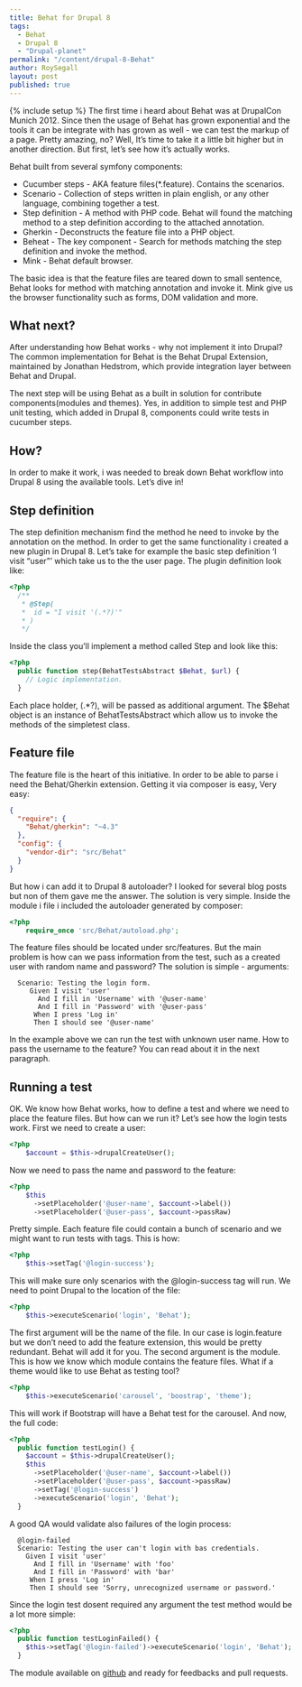 ```yaml
---
title: Behat for Drupal 8
tags:
  - Behat
  - Drupal 8
  - "Drupal-planet"
permalink: "/content/drupal-8-Behat"
author: RoySegall
layout: post
published: true
---
```


{% include setup %}
The first time i heard about Behat was at DrupalCon Munich 2012. Since then the usage of Behat has grown exponential and the tools it can be integrate with has grown as well - we can test the markup of a page. Pretty amazing, no? Well, It’s time to take it a little bit higher but in another direction. But first, let’s see how it’s actually works.

Behat built from several symfony components:

  - Cucumber steps - AKA feature files(*.feature). Contains the scenarios.
  - Scenario - Collection of steps written in plain english, or any other 
    language, combining together a test.
  - Step definition - A method with PHP code. Behat will found the matching 
    method to a step definition according to the attached annotation.
  - Gherkin - Deconstructs the feature file into a PHP object.
  - Beheat - The key component - Search for methods matching the step definition 
    and invoke the method.
  - Mink - Behat default browser.

The basic idea is that the feature files are teared down to small sentence, 
Behat looks for method with matching annotation and invoke it. Mink give us the 
browser functionality such as forms, DOM validation and more.

<!-- more -->

## What next?

After understanding how Behat works - why not implement it into Drupal? The 
common implementation for Behat is the Behat Drupal Extension, maintained by 
Jonathan Hedstrom, which provide integration layer between Behat and Drupal.

The next step will be using Behat as a built in solution for contribute 
components(modules and themes). Yes, in addition to simple test and PHP unit 
testing, which added in Drupal 8, components could write tests in cucumber steps.

## How?

In order to make it work, i was needed to break down Behat workflow into Drupal 
8 using the available tools. Let’s dive in!

## Step definition

The step definition mechanism find the method he need to invoke by the 
annotation on the method. In order to get the same functionality i created a 
new plugin in Drupal 8. Let’s take for example the basic step definition 
‘I visit “user”’ which take us to the the user page. The plugin definition look 
like:

```php
<?php
  /**
   * @Step(
   *  id = "I visit '(.*?)'"
   * )
   */
```

Inside the class you’ll implement a method called Step and look like this:

```php
<?php
  public function step(BehatTestsAbstract $Behat, $url) {
    // Logic implementation.
  }
```
Each place holder, (.*?), will be passed as additional argument. The $Behat 
object is an instance of BehatTestsAbstract which allow us to invoke the methods 
of the simpletest class.

## Feature file

The feature file is the heart of this initiative. In order to be able to parse i 
need the Behat/Gherkin extension. Getting it via composer is easy, Very easy:

```json
{
  "require": {
    "Behat/gherkin": "~4.3"
  },
  "config": {
    "vendor-dir": "src/Behat"
  }
}
```

But how i can add it to Drupal 8 autoloader? I looked for several blog posts but
 non of them gave me the answer. The solution is very simple. Inside the module 
 i file i included the autoloader generated by composer:

```php
<?php
	require_once 'src/Behat/autoload.php';
```

The feature files should be located under src/features. But the main problem is 
how can we pass information from the test, such as a created user with random 
name and password? The solution is simple - arguments:

```cucumber
  Scenario: Testing the login form.
     Given I visit 'user'
       And I fill in 'Username' with '@user-name'
       And I fill in 'Password' with '@user-pass'
      When I press 'Log in'
      Then I should see '@user-name'
```

In the example above we can run the test with unknown user name. How to pass the
 username to the feature? You can read about it in the next paragraph. 

## Running a test

OK. We know how Behat works, how to define a test and where we need to place the
feature files. But how can we run it? Let’s see how the login tests work. First
we need to create a user:
	
```php
<?php
  	$account = $this->drupalCreateUser();
```

Now we need to pass the name and password to the feature:

```php
<?php
    $this
      ->setPlaceholder('@user-name', $account->label())
      ->setPlaceholder('@user-pass', $account->passRaw)
```

Pretty simple. Each feature file could contain a bunch of scenario and we might 
want to run tests with tags. This is how:

```php
<?php
	$this->setTag('@login-success');
```

This will make sure only scenarios with the @login-success tag will run. We need
 to point Drupal to the location of the file:

```php
<?php
	$this->executeScenario('login', 'Behat');
```

The first argument will be the name of the file. In our case is login.feature 
but we don’t need to add the feature extension, this would be pretty redundant. 
Behat will add it for you. The second argument is the module. This is how we 
know which module contains the feature files. What if a theme would like to use 
Behat as testing tool?

```php
<?php
	$this->executeScenario('carousel', 'boostrap', 'theme');
```

This will work if Bootstrap will have a Behat test for the carousel. And now, 
the full code:

```php
<?php
  public function testLogin() {
    $account = $this->drupalCreateUser();
    $this
      ->setPlaceholder('@user-name', $account->label())
      ->setPlaceholder('@user-pass', $account->passRaw)
      ->setTag('@login-success')
      ->executeScenario('login', 'Behat');
  }
```

A good QA would validate also failures of the login process:

```cucumber
  @login-failed
  Scenario: Testing the user can't login with bas credentials.
    Given I visit 'user'
      And I fill in 'Username' with 'foo'
      And I fill in 'Password' with 'bar'
     When I press 'Log in'
     Then I should see 'Sorry, unrecognized username or password.'
```

Since the login test dosent required any argument the test method would be a 
lot more simple:
  
```php
<?php
  public function testLoginFailed() {
    $this->setTag('@login-failed')->executeScenario('login', 'Behat');
  }
```

The module available on [github](https://github.com/roysegall/Behat) and ready 
for feedbacks and pull requests.
